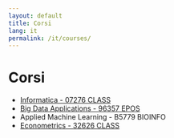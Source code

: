 ```yaml
---
layout: default
title: Corsi
lang: it
permalink: /it/courses/
---
```


# Corsi


- <a href="https://raphsa.github.io/Informatica_CLASS/" target="_blank" rel="noopener noreferrer">Informatica - 07276 CLASS</a>
- <a href="https://raphsa.github.io/BigDataApplications_EPOS/" target="_blank" rel="noopener noreferrer">Big Data Applications - 96357 EPOS</a>
- Applied Machine Learning - B5779 BIOINFO
- <a href="https://raphsa.github.io/Econometrics_CLASS/" target="_blank" rel="noopener noreferrer">Econometrics - 32626 CLASS</a>